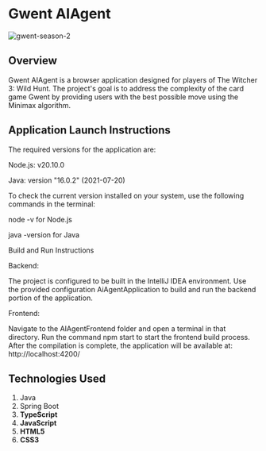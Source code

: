 # Gwent AIAgent

![gwent-season-2](https://github.com/user-attachments/assets/513425f7-3202-4396-8098-931b944c7742)

## Overview

Gwent AIAgent is a browser application designed for players of The Witcher 3: Wild Hunt. 
The project's goal is to address the complexity of the card game Gwent by providing users with the best possible move using the Minimax algorithm.


## Application Launch Instructions

The required versions for the application are:

Node.js: v20.10.0

Java: version "16.0.2" (2021-07-20)

To check the current version installed on your system, use the following commands in the terminal:

node -v for Node.js

java -version for Java

Build and Run Instructions

Backend:

The project is configured to be built in the IntelliJ IDEA environment.
Use the provided configuration AiAgentApplication to build and run the backend portion of the application.

Frontend:

Navigate to the AIAgentFrontend folder and open a terminal in that directory.
Run the command npm start to start the frontend build process.
After the compilation is complete, the application will be available at:
http://localhost:4200/


## Technologies Used
1. Java
2. Spring Boot
3. **TypeScript**
4. **JavaScript**
5. **HTML5**
6. **CSS3**
